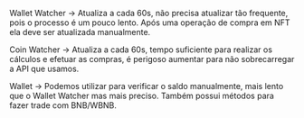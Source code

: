 Wallet Watcher -> Atualiza a cada 60s, não precisa atualizar tão frequente, pois o processo é um pouco lento.
Após uma operação de compra em NFT ela deve ser atualizada manualmente.

Coin Watcher -> Atualiza a cada 60s, tempo suficiente para realizar os cálculos e efetuar as compras, é perigoso aumentar para não sobrecarregar a API que usamos.

Wallet -> Podemos utilizar para verificar o saldo manualmente, mais lento que o Wallet Watcher mas mais preciso.
Também possui métodos para fazer trade com BNB/WBNB.